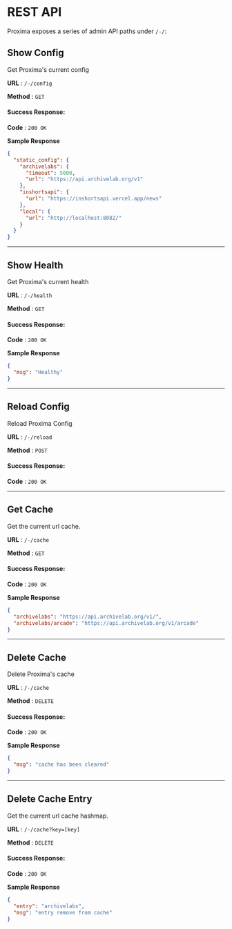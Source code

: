 # REST API

Proxima exposes a series of admin API paths under `/-/`:

## Show Config
Get Proxima's current config

**URL** : `/-/config`

**Method** : `GET`

#### Success Response:

**Code** : `200 OK`

**Sample Response**

```json
{
  "static_config": {
    "archivelabs": {
      "timeout": 5000,
      "url": "https://api.archivelab.org/v1"
    },
    "inshortsapi": {
      "url": "https://inshortsapi.vercel.app/news"
    },
    "local": {
      "url": "http://localhost:8082/"
    }
  }
}
```
---
## Show Health
Get Proxima's current health

**URL** : `/-/health`

**Method** : `GET`

#### Success Response:

**Code** : `200 OK`

**Sample Response**

```json
{
  "msg": "Healthy"
}
```
---
## Reload Config
Reload Proxima Config

**URL** : `/-/reload`

**Method** : `POST`

#### Success Response:

**Code** : `200 OK`

---
## Get Cache
Get the current url cache.

**URL** : `/-/cache`

**Method** : `GET`

#### Success Response:

**Code** : `200 OK`

**Sample Response**

```json
{
  "archivelabs": "https://api.archivelab.org/v1/",
  "archivelabs/arcade": "https://api.archivelab.org/v1/arcade"
}
```
---
## Delete Cache
Delete Proxima's cache

**URL** : `/-/cache`

**Method** : `DELETE`

#### Success Response:

**Code** : `200 OK`

**Sample Response**

```json
{
  "msg": "cache has been cleared"
}
```
---
## Delete Cache Entry
Get the current url cache hashmap.

**URL** : `/-/cache?key=[key]`

**Method** : `DELETE`

#### Success Response:

**Code** : `200 OK`

**Sample Response**

```json
{
  "entry": "archivelabs",
  "msg": "entry remove from cache"
}
```
